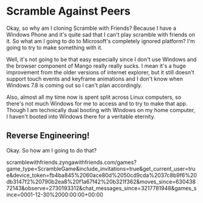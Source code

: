# Scramble Against Peers

Okay, so why am I cloning Scramble with Friends? Because I have a Windows Phone and it's quite sad that I can't play scramble with friends on it. So what am I going to do to Microsoft's completely ignored platform? I'm going to try to make something with it. 

Well, it's not going to be that easy especially since I don't use Windows and the browser component of Mango really really sucks. I mean it's a huge improvement from the older versions of internet explorer, but it still doesn't support touch events and keyframe animations and I don't know when Windows 7.8 is coming out so I can't plan accordingly.
 
Also, almost all my time now is spent split across Linux computers, so there's not much Windows for me to access and to try to make that app. Though I am technically dual booting with Windows on my home computer, I haven't booted into Windows there for a veritable eternity. 

## Reverse Engineering!

Okay. So how am I going to do that?

scramblewithfriends.zyngawithfriends.com/games?game_type=ScrambleGame&include_invitations=true&get_current_user=true&device_token=fb4ba845%2060ace80d%2050cd9cda%2037c8b9f6%20db3147f2%20790b2ea8%20f1a67f42%20b321f362&moves_since=63043872143&observe=2730193312&chat_messages_since=3217781948&games_since=0001-12-30%2000:00:00+00:00